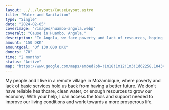 ```yaml
---
layout: ../../layouts/CauseLayout.astro
title: "Water and Sanitation"
type: "Single"
date: "2024-02-05"
coverimage: "/images/huambo-angola.webp"
coveralt: "Cause in Huambo, Angola."
description: "In Angola, we face poverty and lack of resources, hoping for a better future."
amount: "150 DKK"
amountgoal: "Of 130.000 DKK"
donors: "70"
time: "2 months"
status: "Active"
map: "https://www.google.com/maps/embed?pb=!1m18!1m12!1m3!1d62258.10434504822!2d15.700204511210833!3d-12.769969656809213!2m3!1f0!2f0!3f0!3m2!1i1024!2i768!4f13.1!3m3!1m2!1s0x1bb775b4dbf6dfdb%3A0x43a78822d1399cdb!2sHuambo%2C%20Angola!5e0!3m2!1sda!2sdk!4v1734100127843!5m2!1sda!2sdk"
---
```


My people and I live in a remote village in Mozambique, where poverty and lack of basic services hold us back from having a better future. We don’t have reliable healthcare, clean water, or enough resources to grow our economy. With your help, I can access the tools and support needed to improve our living conditions and work towards a more prosperous life.